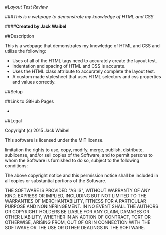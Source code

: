 #_Layout Test Review_

###*This is a webpage to demonstrate my knowledge of HTML and CSS*

####**Created by Jack Waibel**

##Description

This is a webpage that demonstrates my knowledge of HTML and CSS and utilize the following:

* Uses of all of the HTML tags need to accurately create the layout test.
* Indentation and spacing of HTML and CSS is accurate.
* Uses the HTML class attribute to accurately complete the layout test.
* A custom made stylesheet that uses HTML selectors and css properties and values correctly. 

##Setup

##Link to GitHub Pages

*

##Legal

Copyright (c) 2015 Jack Waibel

This software is licensed under the MIT license.

limitation the rights to use, copy, modify, merge, publish, distribute, sublicense, and/or sell copies of the Software, and to permit persons to whom the Software is furnished to do so, subject to the following conditions:

The above copyright notice and this permission notice shall be included in all copies or substantial portions of the Software.

THE SOFTWARE IS PROVIDED "AS IS", WITHOUT WARRANTY OF ANY KIND, EXPRESS OR IMPLIED, INCLUDING BUT NOT LIMITED TO THE WARRANTIES OF MERCHANTABILITY, FITNESS FOR A PARTICULAR PURPOSE AND NONINFRINGEMENT. IN NO EVENT SHALL THE AUTHORS OR COPYRIGHT HOLDERS BE LIABLE FOR ANY CLAIM, DAMAGES OR OTHER LIABILITY, WHETHER IN AN ACTION OF CONTRACT, TORT OR OTHERWISE, ARISING FROM, OUT OF OR IN CONNECTION WITH THE SOFTWARE OR THE USE OR OTHER DEALINGS IN THE SOFTWARE.


